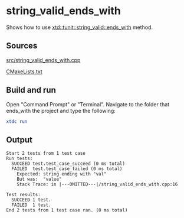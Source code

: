 # string_valid_ends_with

Shows how to use [xtd::tunit::string_valid::ends_with](https://gammasoft71.github.io/xtd/reference_guides/latest/classxtd_1_1tunit_1_1string__valid.html#abf0a6a55c5b4588c46d906d421fda56b) method.

## Sources

[src/string_valid_ends_with.cpp](src/string_valid_ends_with.cpp)

[CMakeLists.txt](CMakeLists.txt)

## Build and run

Open "Command Prompt" or "Terminal". Navigate to the folder that ends_with the project and type the following:

```cmake
xtdc run
```

## Output

```
Start 2 tests from 1 test case
Run tests:
  SUCCEED test.test_case_succeed (0 ms total)
  FAILED  test.test_case_failed (0 ms total)
    Expected: string ending with "val"
    But was:  "value"
    Stack Trace: in |---OMITTED---|/string_valid_ends_with.cpp:16

Test results:
  SUCCEED 1 test.
  FAILED  1 test.
End 2 tests from 1 test case ran. (0 ms total)
```
